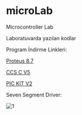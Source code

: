 # microLab
Microcontroller Lab

Laboratuvarda yazılan kodlar

Program İndirme Linkleri:

[Proteus 8.7](https://cloud.mail.ru/public/9aqF/H3xZncngr)

[CCS C V5](https://yadi.sk/d/ffjfR3p_saBcS)

[PIC KIT V2](https://drive.google.com/file/d/1CTPrHyiE6KARK5Grp0ml5N7lUhfL1il0/view?usp=sharing)

Seven Segment Driver:

![1](https://user-images.githubusercontent.com/15153217/40051709-68aecf10-5844-11e8-99d9-315cfa6bdc38.png)

